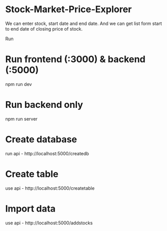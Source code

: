 # Stock-Market-Price-Explorer
We can enter stock, start date and end date. And we can get list form start to end date of closing price of stock.

Run
# Run frontend (:3000) & backend (:5000)
npm run dev

# Run backend only
npm run server

# Create database
run api - http://localhost:5000/createdb

# Create table
use api - http://localhost:5000/createtable

# Import data
use api - http://localhost:5000/addstocks



